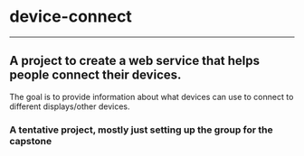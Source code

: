 # device-connect
------
## A project to create a web service that helps people connect their devices.
The goal is to provide information about what devices can use to connect to different displays/other devices.

### A tentative project, mostly just setting up the group for the capstone

